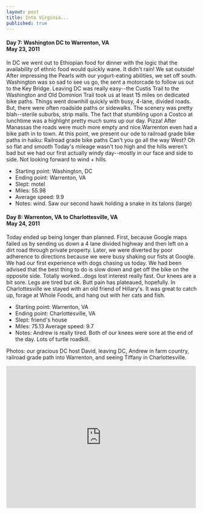 ```yaml
---
layout: post
title: Into Virginia...
published: true
---
```

#### Day 7: Washington DC to Warrenton, VA<br/>May 23, 2011

In DC we went out to Ethiopian food for dinner with the logic that the
availability of ethnic food would quickly wane. It didn't rain! We sat outside!
After impressing the Pearls with our yogurt-eating abilities, we set off south.
Washington was so sad to see us go, the sent a motorcade to follow us out to
the Key Bridge. Leaving DC was really easy--the Custis Trail to the Washington
and Old Dominion Trail took us at least 15 miles on dedicated bike paths.
Things went downhill quickly with busy, 4-lane, divided roads. But, there were
often roadside paths or sidewalks. The scenery was pretty blah--sterile
suburbs, strip malls. The fact that stumbling upon a Costco at lunchtime was a
highlight pretty much sums up our day. Pizza!  After Manassas the roads were
much more empty and nice.Warrenton even had a bike path in to town. At this
point, we present our ode to railroad grade bike paths in haiku:  Railroad
grade bike paths Can't you go all the way West? Oh so flat and smooth  Today's
mileage wasn't too high and the hills weren't bad but we had our first actually
windy day--mostly in our face and side to side. Not looking forward to wind +
hills.

* Starting point: Washington, DC
* Ending point: Warrenton, VA
* Slept: motel
* Miles: 55.98
* Average speed: 9.9
* Notes: wind. Saw our second hawk holding a snake in its talons (large)


#### Day 8: Warrenton, VA to Charlottesville, VA<br/>May 24, 2011

Today ended up being longer than planned. First, because Google maps failed us
by sending us down a 4 lane divided highway and then left on a dirt road
through private property. Later, we were diverted by poor adherence to
directions because we were busy shaking our fists at Google.  We had our first
experience with dogs chasing us today. We had been advised that the best thing
to do is slow down and get off the bike on the opposite side. Totally
worked...dogs lost interest really fast.  Our knees are a bit sore. Legs are
tired but ok. Butt pain has plateaued, hopefully.  In Charlottesville we stayed
with an old friend of Hillary's. It was great to catch up, forage at Whole
Foods, and hang out with her cats and fish.

* Starting point: Warrenton, VA
* Ending point: Charlottesville, VA
* Slept: friend's house
* Miles: 75.13 Average speed: 9.7
* Notes: Andrew is really tired. Both of our knees were sore at the end of the day. Lots of turtle roadkill.

Photos: our gracious DC host David, leaving DC, Andrew in farm country,
railroad grade path into Warrenton, and seeing Tiffany in Charlottesville.

<iframe src="https://www.flickr.com/photos/123683527@N06/13944545803/in/set-72157644166845855/player/" width="500" height="375" frameborder="0" allowfullscreen webkitallowfullscreen mozallowfullscreen oallowfullscreen msallowfullscreen></iframe>
